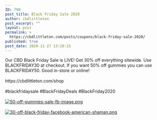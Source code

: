```yaml
---
ID: 790
post_title: Black Friday Sale 2020
author: cbdlittleton
post_excerpt: ""
layout: post
permalink: >
  https://cbdlittleton.com/posts/coupons/black-friday-sale-2020/
published: true
post_date: 2020-11-27 13:28:15
---
```

<html><head></head><body>
Our CBD Black Friday Sale is LIVE! Get 30% off everything sitewide. Use BLACKFRIDAY30 at checkout. If you want 50% off gummies you can use BLACKFRIDAY50. Good in-store or online!<br /><br />https://cbdlittleton.com/shop<br /><br />#blackfridaysale #BlackFridayDeals #BlackFriday2020
</body>
</html><br/><br/><a href="https://snd-videos.s3.amazonaws.com/288012/1606508811903.png"  title="50-off-gummies-sale-fb-image.png" ><img src="https://snd-videos.s3.amazonaws.com/288012/1606508811903.png" alt="50-off-gummies-sale-fb-image.png" title="50-off-gummies-sale-fb-image.png" /></a><br/><br/><a href="https://cbdlittleton.com/wp-content/uploads/2020/11/1606508811907.png"  title="30-off-black-friday-facebook-american-shaman.png" ><img src="https://cbdlittleton.com/wp-content/uploads/2020/11/1606508811907.png" alt="30-off-black-friday-facebook-american-shaman.png" title="30-off-black-friday-facebook-american-shaman.png" /></a>
